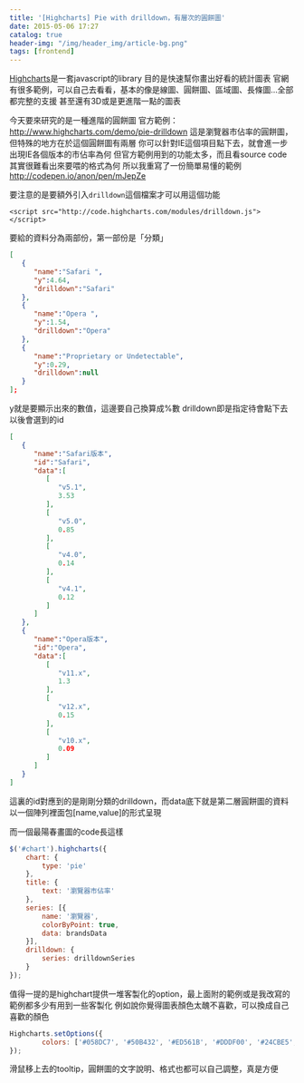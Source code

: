 ```yaml
---
title: '[Highcharts] Pie with drilldown，有層次的圓餅圖'
date: 2015-05-06 17:27
catalog: true
header-img: "/img/header_img/article-bg.png"
tags: [frontend]
---
```

[Highcharts](http://www.highcharts.com/)是一套javascript的library
目的是快速幫你畫出好看的統計圖表
官網有很多範例，可以自己去看看，基本的像是線圖、圓餅圖、區域圖、長條圖...全部都完整的支援
甚至還有3D或是更進階一點的圖表

今天要來研究的是一種進階的圓餅圖
官方範例：http://www.highcharts.com/demo/pie-drilldown
這是瀏覽器市佔率的圓餅圖，但特殊的地方在於這個圓餅圖有兩層
你可以針對IE這個項目點下去，就會進一步出現IE各個版本的市佔率為何
但官方範例用到的功能太多，而且看source code其實很難看出來要喂的格式為何
所以我重寫了一份簡單易懂的範例
http://codepen.io/anon/pen/mJepZe

要注意的是要額外引入`drilldown`這個檔案才可以用這個功能
```
<script src="http://code.highcharts.com/modules/drilldown.js"></script>
```

要給的資料分為兩部份，第一部份是「分類」

``` json brandsData
[
   {
      "name":"Safari ",
      "y":4.64,
      "drilldown":"Safari"
   },
   {
      "name":"Opera ",
      "y":1.54,
      "drilldown":"Opera"
   },
   {
      "name":"Proprietary or Undetectable",
      "y":0.29,
      "drilldown":null
   }
];
```
y就是要顯示出來的數值，這邊要自己換算成%數
drilldown即是指定待會點下去以後會選到的id

``` json drilldownSeries
[
   {
      "name":"Safari版本",
      "id":"Safari",
      "data":[
         [
            "v5.1",
            3.53
         ],
         [
            "v5.0",
            0.85
         ],
         [
            "v4.0",
            0.14
         ],
         [
            "v4.1",
            0.12
         ]
      ]
   },
   {
      "name":"Opera版本",
      "id":"Opera",
      "data":[
         [
            "v11.x",
            1.3
         ],
         [
            "v12.x",
            0.15
         ],
         [
            "v10.x",
            0.09
         ]
      ]
   }
]
```
這裏的id對應到的是剛剛分類的drilldown，而data底下就是第二層圓餅圖的資料
以一個陣列裡面包[name,value]的形式呈現

而一個最陽春畫圖的code長這樣
``` javascript
$('#chart').highcharts({
    chart: {
        type: 'pie'
    },
    title: {
        text: '瀏覽器市佔率'
    },
    series: [{
        name: '瀏覽器',
        colorByPoint: true,
        data: brandsData
    }],
    drilldown: {
        series: drilldownSeries
    }
});
```

值得一提的是highchart提供一堆客製化的option，最上面附的範例或是我改寫的範例都多少有用到一些客製化
例如說你覺得圖表顏色太醜不喜歡，可以換成自己喜歡的顏色
``` js
Highcharts.setOptions({
	    colors: ['#058DC7', '#50B432', '#ED561B', '#DDDF00', '#24CBE5', '#64E572', '#FF9655', '#FFF263', '#6AF9C4']
});
```

滑鼠移上去的tooltip，圓餅圖的文字說明、格式也都可以自己調整，真是方便